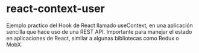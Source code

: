 # react-context-user 
Ejemplo practico del Hook de React llamado useContext, en una aplicación sencilla que hace uso de una REST API. Importante para manejar el estado en aplicaciones de React, similar a algunas bibliotecas como Redux o MobX.
